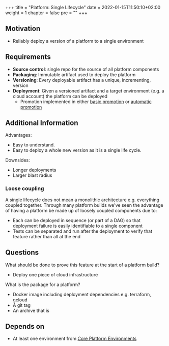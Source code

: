 +++
title = "Platform: Single Lifecycle"
date = 2022-01-15T11:50:10+02:00
weight = 1
chapter = false
pre = "<b></b>"
+++

## Motivation

* Reliably deploy a version of a platform to a single environment

## Requirements

* **Source control**: single repo for the source of all platform components
* **Packaging**: Immutable artifact used to deploy the platform
* **Versioning**: Every deployable artifact has a unique, incrementing, version
* **Deployment**: Given a versioned artifact and a target environment (e.g. a cloud account) the platform can be deployed
   * Promotion implemented in either [basic promotion](./feature-basic-promotion) or [automatic promotion](./feature-automatic-promotion)

## Additional Information

Advantages:
* Easy to understand.
* Easy to deploy a whole new version as it is a single life cycle.

Downsides:
* Longer deployments
* Larger blast radius

### Loose coupling

A single lifecycle does not mean a monolithic architecture e.g. everything coupled together. Through many platform builds
we've seen the advantage of having a platform be made up of loosely coupled components due to:
* Each can be deployed in sequence (or part of a DAG) so that deployment failure is easily identifiable to a single component
* Tests can be separated and run after the deployment to verify that feature rather than all at the end

## Questions

What should be done to prove this feature at the start of a platform build?
* Deploy one piece of cloud infrastructure 

What is the package for a platform?
* Docker image including deployment dependencies e.g. terraform, gcloud
* A git tag
* An archive that is 

## Depends on

* At least one environment from [Core Platform Environments](./feature-core-platform-environments)
